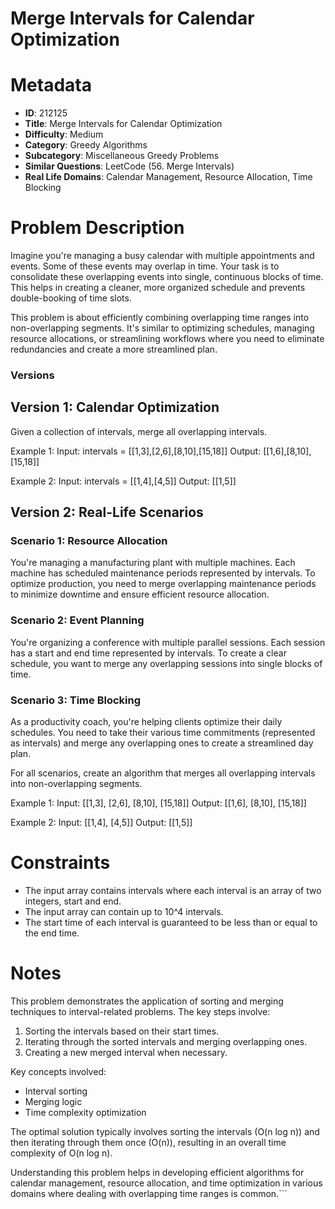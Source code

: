 # Merge Intervals for Calendar Optimization

# Metadata

- **ID**: 212125
- **Title**: Merge Intervals for Calendar Optimization
- **Difficulty**: Medium
- **Category**: Greedy Algorithms
- **Subcategory**: Miscellaneous Greedy Problems
- **Similar Questions**: LeetCode (56. Merge Intervals)
- **Real Life Domains**: Calendar Management, Resource Allocation, Time Blocking

# Problem Description

Imagine you're managing a busy calendar with multiple appointments and events. Some of these events may overlap in time. Your task is to consolidate these overlapping events into single, continuous blocks of time. This helps in creating a cleaner, more organized schedule and prevents double-booking of time slots.

This problem is about efficiently combining overlapping time ranges into non-overlapping segments. It's similar to optimizing schedules, managing resource allocations, or streamlining workflows where you need to eliminate redundancies and create a more streamlined plan.

### Versions

## Version 1: Calendar Optimization

Given a collection of intervals, merge all overlapping intervals.

Example 1:
Input: intervals = [[1,3],[2,6],[8,10],[15,18]]
Output: [[1,6],[8,10],[15,18]]

Example 2:
Input: intervals = [[1,4],[4,5]]
Output: [[1,5]]

## Version 2: Real-Life Scenarios

### Scenario 1: Resource Allocation

You're managing a manufacturing plant with multiple machines. Each machine has scheduled maintenance periods represented by intervals. To optimize production, you need to merge overlapping maintenance periods to minimize downtime and ensure efficient resource allocation.

### Scenario 2: Event Planning

You're organizing a conference with multiple parallel sessions. Each session has a start and end time represented by intervals. To create a clear schedule, you want to merge any overlapping sessions into single blocks of time.

### Scenario 3: Time Blocking

As a productivity coach, you're helping clients optimize their daily schedules. You need to take their various time commitments (represented as intervals) and merge any overlapping ones to create a streamlined day plan.

For all scenarios, create an algorithm that merges all overlapping intervals into non-overlapping segments.

Example 1:
Input: [[1,3], [2,6], [8,10], [15,18]]
Output: [[1,6], [8,10], [15,18]]

Example 2:
Input: [[1,4], [4,5]]
Output: [[1,5]]

# Constraints

- The input array contains intervals where each interval is an array of two integers, start and end.
- The input array can contain up to 10^4 intervals.
- The start time of each interval is guaranteed to be less than or equal to the end time.

# Notes

This problem demonstrates the application of sorting and merging techniques to interval-related problems. The key steps involve:

1. Sorting the intervals based on their start times.
2. Iterating through the sorted intervals and merging overlapping ones.
3. Creating a new merged interval when necessary.

Key concepts involved:
- Interval sorting
- Merging logic
- Time complexity optimization

The optimal solution typically involves sorting the intervals (O(n log n)) and then iterating through them once (O(n)), resulting in an overall time complexity of O(n log n).

Understanding this problem helps in developing efficient algorithms for calendar management, resource allocation, and time optimization in various domains where dealing with overlapping time ranges is common.```
